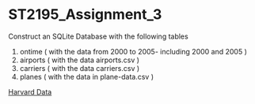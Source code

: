 # ST2195_Assignment_3
Construct an SQLite Database with the following tables

1. ontime ( with the data from 2000 to 2005- including 2000 and 2005 )
2. airports ( with the data airports.csv )
3. carriers ( with the data carriers.csv )
4. planes ( with the data in plane-data.csv )

[Harvard Data](https://dataverse.harvard.edu/dataset.xhtml?persistentId=doi:10.7910/DVN/HG7NV7)
